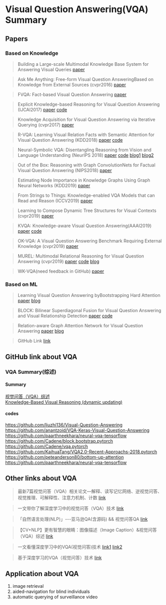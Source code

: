 # Visual Question Answering(VQA) Summary

## Papers

### Based on Knowledge

> Building a Large-scale Multimodal Knowledge Base System for Answering Visual Queries 
[paper](https://arxiv.org/abs/1507.05670)

> Ask Me Anything: Free-form Visual Question AnsweringBased on Knowledge from External Sources (cvpr2016) 
[paper](https://arxiv.org/abs/1511.06973)

> FVQA: Fact-based Visual Question Answering 
[paper](https://arxiv.org/abs/1606.05433)

> Explicit Knowledge-based Reasoning for Visual Question Answering (IJCAI2017)
[paper](https://www.ijcai.org/proceedings/2017/179)
[code](https://blog.csdn.net/TgqDT3gGaMdkHasLZv/article/details/80851407)

> Knowledge Acquisition for Visual Question Answering via Iterative Querying (cvpr2017)
[paper](http://openaccess.thecvf.com/content_cvpr_2017/papers/Zhu_Knowledge_Acquisition_for_CVPR_2017_paper.pdf)

> R-VQA: Learning Visual Relation Facts with Semantic Attention for Visual Question Answering (KDD2018)
[paper](https://arxiv.org/abs/1805.09701)
[code](https://github.com/lupantech/rvqa)

> Neural-Symbolic VQA: Disentangling Reasoning from Vision and Language Understanding (NeurIPS 2018)
[paper](https://arxiv.org/abs/1810.02338)
[code](https://github.com/kexinyi/ns-vqa)
[blog1](https://zhuanlan.zhihu.com/p/61533835)
[blog2](https://zhuanlan.zhihu.com/p/46392910)

> Out of the Box: Reasoning with Graph ConvolutionNets for Factual Visual Question Answering (NIPS2018)
[paper](https://arxiv.org/abs/1811.00538)

> Estimating Node Importance in Knowledge Graphs Using Graph Neural Networks (KDD2019)
[paper](https://arxiv.org/abs/1905.08865)

> From Strings to Things: Knowledge-enabled VQA Models that can Read and Reason (ICCV2019)
[paper](http://openaccess.thecvf.com/content_ICCV_2019/papers/Singh_From_Strings_to_Things_Knowledge-Enabled_VQA_Model_That_Can_Read_ICCV_2019_paper.pdf)

> Learning to Compose Dynamic Tree Structures for Visual Contexts (cvpr2019)
[paper](https://zpascal.net/cvpr2019/Tang_Learning_to_Compose_Dynamic_Tree_Structures_for_Visual_Contexts_CVPR_2019_paper.pdf)

> KVQA: Knowledge-aware Visual Question Answering(AAAI2019)
[paper](https://www.aaai.org/ojs/index.php/AAAI/article/view/4915)
[code](http://malllabiisc.github.io/resources/kvqa/)

> OK-VQA: A Visual Question Answering Benchmark Requiring External Knowledge (cvpr2019)
[paper](https://arxiv.org/abs/1906.00067)

> MUREL: Multimodal Relational Reasoning for Visual Question Answering (cvpr2019)
[paper](https://arxiv.org/abs/1902.09487)
[code](https://github.com/Cadene/murel.bootstrap.pytorch)
[blog](https://zhuanlan.zhihu.com/p/94553059)

> WK-VQA(need feedback in GitHub)
[paper](https://github.com/sanket0211/WK-VQA/)


### Based on ML

> Learning Visual Question Answering byBootstrapping Hard Attention
[paper](https://arxiv.org/pdf/1808.00300.pdf)
[blog](https://zhuanlan.zhihu.com/p/41546921)

> BLOCK: Bilinear Superdiagonal Fusion for Visual Question Answering and Visual Relationship Detection
[paper](https://arxiv.org/abs/1902.00038)
[code](https://github.com/Cadene/block.bootstrap.pytorch)

> Relation-aware Graph Attention Network for Visual Question Answering
[paper](https://arxiv.org/pdf/1903.12314.pdf)
[blog](https://zhuanlan.zhihu.com/p/63820622)

> GitHub Link [link](https://github.com/chingyaoc/awesome-vqa)

## GitHub link about VQA

### VQA Summary(综述)

#### Summary

[视觉问答（VQA）综述](https://github.com/seagle0128/Algorithm_Interview_Notes-Chinese/blob/master/_papers/QA-%E8%A7%86%E8%A7%89%E9%97%AE%E7%AD%94-A-%E7%BB%BC%E8%BF%B0.md)  
[Knowledge-Based Visual Reasoning (dynamic updating)](https://github.com/Sympathize/vkr-papers)

#### codes

https://github.com/liuzhi136/Visual-Question-Answering  
https://github.com/anantzoid/VQA-Keras-Visual-Question-Answering  
https://github.com/paarthneekhara/neural-vqa-tensorflow  
https://github.com/Cadene/block.bootstrap.pytorch  
https://github.com/Cadene/vqa.pytorch  
https://github.com/KaihuaTang/VQA2.0-Recent-Approachs-2018.pytorch  
https://github.com/peteanderson80/bottom-up-attention  
https://github.com/paarthneekhara/neural-vqa-tensorflow

## Other links about VQA

> 最新7篇视觉问答（VQA）相关论文—解释、读写记忆网络、逆视觉问答、视觉推理、可解释性、注意力机制、计数 [link](https://cloud.tencent.com/developer/article/1086325)

> 一文带你了解深度学习中的视觉问答（VQA）技术 [link](https://zhuanlan.zhihu.com/p/34312290)

> 「自然语言处理(NLP)」---亚马逊QA(含源码) && 视觉问答QA [link](https://zhuanlan.zhihu.com/p/78357484)

> 【CV+NLP】更有智慧的眼睛：图像描述（Image Caption）&视觉问答（VQA）综述 [link](https://zhuanlan.zhihu.com/p/52499758)

> 一文看懂深度学习中的VQA(视觉问答)技术 [link1](https://zhuanlan.zhihu.com/p/35305264) [link2](https://www.jianshu.com/p/76d2e081e303)

> 基于深度学习的VQA（视觉问答）技术 [link](https://zhuanlan.zhihu.com/p/22530291)

## Application about VQA

1. image retrieval
2. aided-navigation for blind individuals
3. automatic querying of surveillance video
